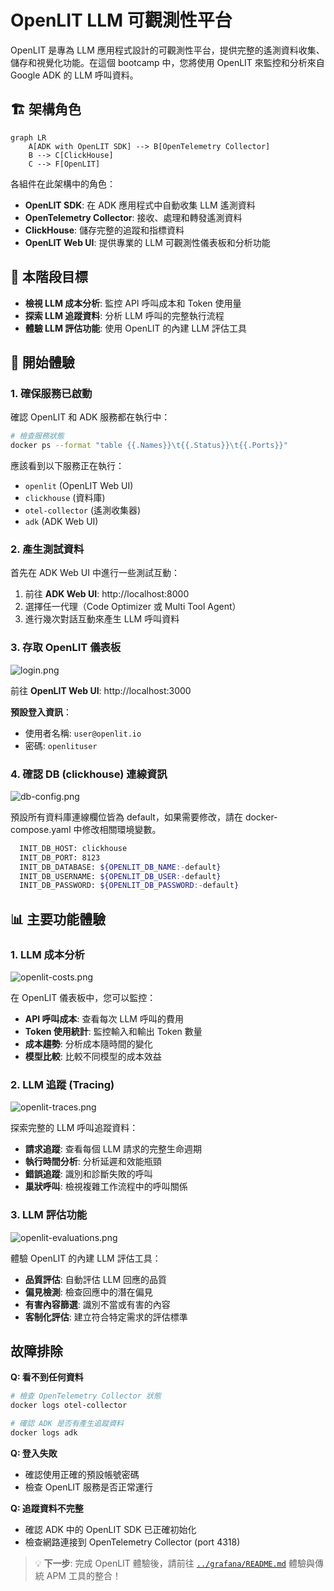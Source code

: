 # OpenLIT  LLM 可觀測性平台

OpenLIT 是專為 LLM 應用程式設計的可觀測性平台，提供完整的遙測資料收集、儲存和視覺化功能。在這個 bootcamp 中，您將使用 OpenLIT 來監控和分析來自 Google ADK 的 LLM 呼叫資料。

## 🏗️ 架構角色

```mermaid
graph LR
    A[ADK with OpenLIT SDK] --> B[OpenTelemetry Collector]
    B --> C[ClickHouse]
    C --> F[OpenLIT]
```

各組件在此架構中的角色：
- **OpenLIT SDK**: 在 ADK 應用程式中自動收集 LLM 遙測資料
- **OpenTelemetry Collector**: 接收、處理和轉發遙測資料
- **ClickHouse**: 儲存完整的追蹤和指標資料
- **OpenLIT Web UI**: 提供專業的 LLM 可觀測性儀表板和分析功能

## 🎯 本階段目標

- **檢視 LLM 成本分析**: 監控 API 呼叫成本和 Token 使用量
- **探索 LLM 追蹤資料**: 分析 LLM 呼叫的完整執行流程
- **體驗 LLM 評估功能**: 使用 OpenLIT 的內建 LLM 評估工具

## 🚀 開始體驗

### 1. 確保服務已啟動

確認 OpenLIT 和 ADK 服務都在執行中：

```bash
# 檢查服務狀態
docker ps --format "table {{.Names}}\t{{.Status}}\t{{.Ports}}"
```

應該看到以下服務正在執行：
- `openlit` (OpenLIT Web UI)
- `clickhouse` (資料庫)
- `otel-collector` (遙測收集器)
- `adk` (ADK Web UI)

### 2. 產生測試資料

首先在 ADK Web UI 中進行一些測試互動：

1. 前往 **ADK Web UI**: http://localhost:8000
2. 選擇任一代理（Code Optimizer 或 Multi Tool Agent）
3. 進行幾次對話互動來產生 LLM 呼叫資料

### 3. 存取 OpenLIT 儀表板

![login.png](./images/login.png)

前往 **OpenLIT Web UI**: http://localhost:3000

**預設登入資訊**：
- 使用者名稱: `user@openlit.io`
- 密碼: `openlituser`

### 4. 確認 DB (clickhouse) 連線資訊

![db-config.png](./images/db-config.png)

預設所有資料庫連線欄位皆為 default，如果需要修改，請在 docker-compose.yaml 中修改相關環境變數。
 ```bash
   INIT_DB_HOST: clickhouse
   INIT_DB_PORT: 8123
   INIT_DB_DATABASE: ${OPENLIT_DB_NAME:-default}
   INIT_DB_USERNAME: ${OPENLIT_DB_USER:-default}
   INIT_DB_PASSWORD: ${OPENLIT_DB_PASSWORD:-default}
```
   
## 📊 主要功能體驗

### 1. LLM 成本分析

![openlit-costs.png](./images/openlit-costs.png)

在 OpenLIT 儀表板中，您可以監控：

- **API 呼叫成本**: 查看每次 LLM 呼叫的費用
- **Token 使用統計**: 監控輸入和輸出 Token 數量
- **成本趨勢**: 分析成本隨時間的變化
- **模型比較**: 比較不同模型的成本效益

### 2. LLM 追蹤 (Tracing)

![openlit-traces.png](./images/openlit-traces.png)

探索完整的 LLM 呼叫追蹤資料：

- **請求追蹤**: 查看每個 LLM 請求的完整生命週期
- **執行時間分析**: 分析延遲和效能瓶頸
- **錯誤追蹤**: 識別和診斷失敗的呼叫
- **巢狀呼叫**: 檢視複雜工作流程中的呼叫關係

### 3. LLM 評估功能

![openlit-evaluations.png](./images/openlit-evaluations.png)

體驗 OpenLIT 的內建 LLM 評估工具：

- **品質評估**: 自動評估 LLM 回應的品質
- **偏見檢測**: 檢查回應中的潛在偏見
- **有害內容篩選**: 識別不當或有害的內容
- **客制化評估**: 建立符合特定需求的評估標準

## 故障排除

**Q: 看不到任何資料**
```bash
# 檢查 OpenTelemetry Collector 狀態
docker logs otel-collector

# 確認 ADK 是否有產生追蹤資料
docker logs adk
```

**Q: 登入失敗**
- 確認使用正確的預設帳號密碼
- 檢查 OpenLIT 服務是否正常運行

**Q: 追蹤資料不完整**
- 確認 ADK 中的 OpenLIT SDK 已正確初始化
- 檢查網路連接到 OpenTelemetry Collector (port 4318)

> 💡 **下一步**: 完成 OpenLIT 體驗後，請前往 [`../grafana/README.md`](../grafana/README.md) 體驗與傳統 APM 工具的整合！
